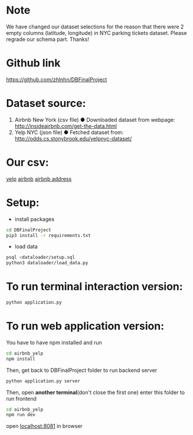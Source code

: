 # Note
We have changed our dataset selections for the reason that there were 2 empty columns (latitude, longitude) in NYC parking tickets dataset. Please regrade our schema part. Thanks!

# Github link
https://github.com/zhlnhn/DBFinalProject

# Dataset source:
1. Airbnb New York (csv file)
● Downloaded dataset from webpage: http://insideairbnb.com/get-the-data.html
2. Yelp NYC (json file)
● Fetched dataset from: http://odds.cs.stonybrook.edu/yelpnyc-dataset/

# Our csv:
[yelp](https://drive.google.com/uc?export=download&id=1aMbNGpvAesBZZ43EBUcmu3HDfn8uQqoe)
[airbnb](https://drive.google.com/uc?export=download&id=1m7OQqGFD5GI-rvlT_talJany4-_GTKcn)
[airbnb address](https://drive.google.com/uc?export=download&id=1U0dC36tkSEAzX7PArwJpSdvslge03XpD)

# Setup:
- install packages
```sh
cd DBFinalProject
pip3 install -r requirements.txt
```
- load data
```sh
psql <dataloader/setup.sql
python3 dataloader/load_data.py
```


# To run terminal interaction version:
```sh
python application.py
```

# To run web application version:
You have to have npm installed and run
```sh
cd airbnb_yelp
npm install
```
Then, get back to DBFinalProject folder to run backend server
```sh
python application.py server
```
Then, open **another terminal**(don't close the first one) enter this folder to run frontend
```sh
cd airbnb_yelp
npm run dev
```
open [localhost:8081](localhost:8081/airbnb) in browser
